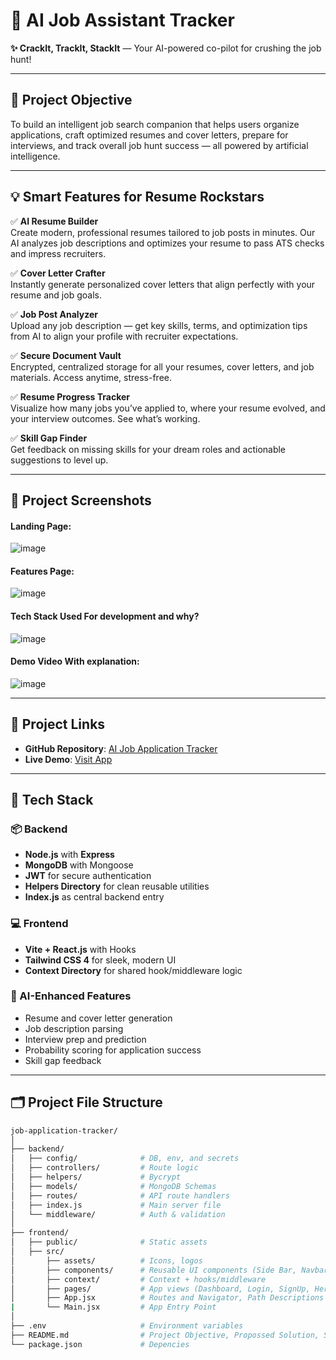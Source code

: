 # 🧠 AI Job Assistant Tracker

**✨ CrackIt, TrackIt, StackIt** — Your AI-powered co-pilot for crushing the job hunt!

---

## 🚀 Project Objective

To build an intelligent job search companion that helps users organize applications, craft optimized resumes and cover letters, prepare for interviews, and track overall job hunt success — all powered by artificial intelligence.

---

## 💡 Smart Features for Resume Rockstars

✅ **AI Resume Builder**  
Create modern, professional resumes tailored to job posts in minutes. Our AI analyzes job descriptions and optimizes your resume to pass ATS checks and impress recruiters.

✅ **Cover Letter Crafter**  
Instantly generate personalized cover letters that align perfectly with your resume and job goals.

✅ **Job Post Analyzer**  
Upload any job description — get key skills, terms, and optimization tips from AI to align your profile with recruiter expectations.

✅ **Secure Document Vault**  
Encrypted, centralized storage for all your resumes, cover letters, and job materials. Access anytime, stress-free.

✅ **Resume Progress Tracker**  
Visualize how many jobs you’ve applied to, where your resume evolved, and your interview outcomes. See what’s working.

✅ **Skill Gap Finder**  
Get feedback on missing skills for your dream roles and actionable suggestions to level up.

---

## 📸 Project Screenshots

#### Landing Page:

![image](https://github.com/user-attachments/assets/96c8c253-3a35-4918-92ce-d60e8415cf57)


#### Features Page:
![image](https://github.com/user-attachments/assets/64c1eca9-fc15-4845-b981-db8d3a34e219)


#### Tech Stack Used For development and why?
![image](https://github.com/user-attachments/assets/76f4f261-cbd0-4631-ae4b-90647cc64fab)


#### Demo Video With explanation:
![image](https://github.com/user-attachments/assets/e0244ded-6c37-46ce-ac5a-b647d3f5d645)



---

## 🔗 Project Links

- **GitHub Repository**: [AI Job Application Tracker](https://github.com/yourusername/job-application-tracker)
- **Live Demo**: [Visit App](https://your-live-site-link.com)

---

## 🧰 Tech Stack

### 📦 Backend
- **Node.js** with **Express**
- **MongoDB** with Mongoose
- **JWT** for secure authentication
- **Helpers Directory** for clean reusable utilities
- **Index.js** as central backend entry

### 💻 Frontend
- **Vite + React.js** with Hooks
- **Tailwind CSS 4** for sleek, modern UI
- **Context Directory** for shared hook/middleware logic

### 🤖 AI-Enhanced Features
- Resume and cover letter generation
- Job description parsing
- Interview prep and prediction
- Probability scoring for application success
- Skill gap feedback

---

## 🗂️ Project File Structure

```bash
job-application-tracker/
│
├── backend/
│   ├── config/              # DB, env, and secrets
│   ├── controllers/         # Route logic
│   ├── helpers/             # Bycrypt
│   ├── models/              # MongoDB Schemas
│   ├── routes/              # API route handlers
│   ├── index.js             # Main server file
│   └── middleware/          # Auth & validation
│
├── frontend/
│   ├── public/              # Static assets
│   ├── src/
│       ├── assets/          # Icons, logos
│       ├── components/      # Reusable UI components (Side Bar, Navbar, Footer, Buttons)
│       ├── context/         # Context + hooks/middleware
│       ├── pages/           # App views (Dashboard, Login, SignUp, Hero Section etc...)
│       ├── App.jsx          # Routes and Navigator, Path Descriptions
|       └── Main.jsx         # App Entry Point
│
├── .env                     # Environment variables
├── README.md                # Project Objective, Propossed Solution, Screen Shots
└── package.json             # Depencies 
